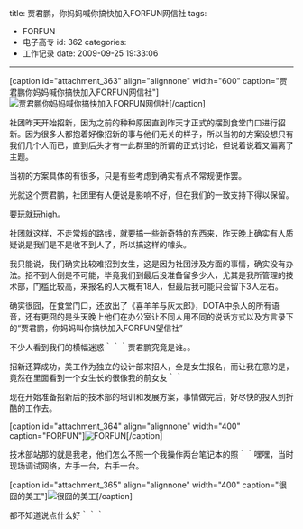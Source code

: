 title: 贾君鹏，你妈妈喊你搞快加入FORFUN网信社
tags:
  - FORFUN
  - 电子高专
id: 362
categories:
  - 工作记录
date: 2009-09-25 19:33:06
---

[caption id="attachment_363" align="alignnone" width="600" caption="贾君鹏你妈妈喊你搞快加入FORFUN网信社"]![贾君鹏你妈妈喊你搞快加入FORFUN网信社](http://blog.liuyixi.com/wp-content/uploads/2009/09/img_00012.jpg "jiajunpeng")[/caption]

社团昨天开始招新，因为之前的种种原因直到昨天才正式的摆到食堂门口进行招新。因为很多人都抱着好像招新的事与他们无关的样子，所以当初的方案设想只有我们几个人而已，直到后头才有一此群里的所谓的正式讨论，但说着说着又偏离了主题。

当初的方案具体的有很多，只是有些考虑到确实有点不常规便作罢。

光就这个贾君鹏，社团里有人便说是影响不好，但在我们的一致支持下得以保留。

要玩就玩high。

社团就这样，不走常规的路线，就要搞一些新奇特的东西来，昨天晚上确实有人质疑说是我们是不是收不到人了，所以搞这样的噱头。

我只能说，我们确实比较难招到女生，这是因为社团涉及方面的事情，确实没有办法。招不到人倒是不可能，毕竟我们到最后没准备留多少人，尤其是我所管理的技术部，门槛比较高，来报名的人大概有18人，但最后我可能只会留下3人左右。

确实很囧，在食堂门口，还放出了《喜羊羊与灰太郎》，DOTA中杀人的所有语音，还有更囧的是头天晚上他们在办公室让不同人用不同的说话方式以及方言录下的“贾君鹏，你妈妈叫你搞快加入FORFUN望信社”

不少人看到我们的横幅迷惑｀｀｀贾君鹏究竟是谁。。

招新还算成功，美工作为独立的设计部来招人，全是女生报名，而让我在意的是，竟然在里面看到一个女生长的很像我的前女友｀｀

现在开始准备招新后的技术部的培训和发展方案，事情做完后，好尽快的投入到折酷的工作去。

[caption id="attachment_364" align="alignnone" width="400" caption="FORFUN"]![FORFUN](http://blog.liuyixi.com/wp-content/uploads/2009/09/img_0015.jpg "img_0015")[/caption]

技术部站那的就是我老，他们怎么不照一个我操作两台笔记本的照｀｀嘿嘿，当时现场调试网络，左手一台，右手一台。

[caption id="attachment_365" align="alignnone" width="400" caption="很囧的美工"]![很囧的美工](http://blog.liuyixi.com/wp-content/uploads/2009/09/img_0027.jpg "img_0027")[/caption]

都不知道说点什么好｀｀｀